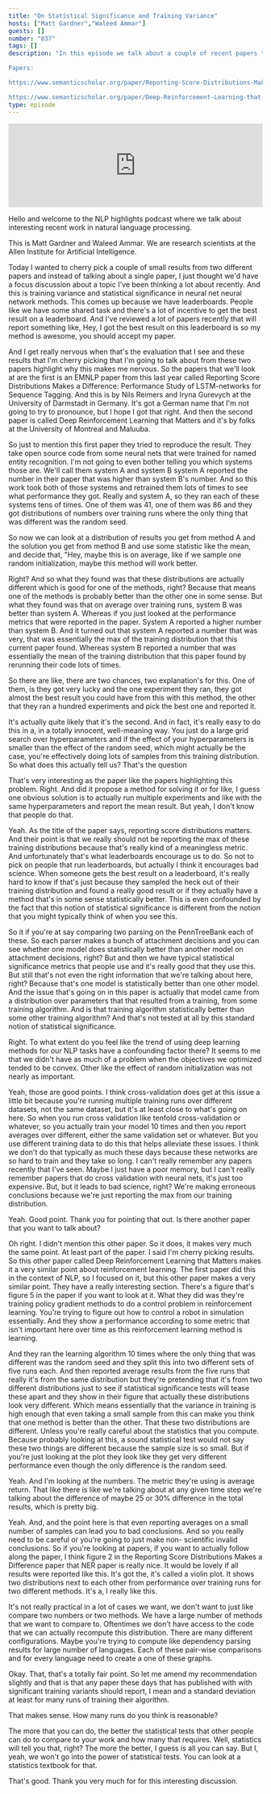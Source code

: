 ```yaml
---
title: "On Statistical Significance and Training Variance"
hosts: ["Matt Gardner","Waleed Ammar"]
guests: []
number: "037"
tags: []
description: "In this episode we talk about a couple of recent papers that get at the issue of training variance, and why we should not just take the max from a training distribution when reporting results. Sadly, our current focus on performance in leaderboards only exacerbates these issues, and (in my opinion) encourages bad science.

Papers:

https://www.semanticscholar.org/paper/Reporting-Score-Distributions-Makes-a-Difference-P-Reimers-Gurevych/0eae432f7edacb262f3434ecdb2af707b5b06481

https://www.semanticscholar.org/paper/Deep-Reinforcement-Learning-that-Matters-Henderson-Islam/90dad036ab47d683080c6be63b00415492b48506"
type: episode
---
```


<iframe width="100%" height="166" scrolling="no" frameborder="no" src="https://w.soundcloud.com/player/?&url=https%3A%2F%2Fapi.soundcloud.com%2Ftracks%2F348377621&show_artwork=true&show_comments=false"></iframe>

<turn speaker="Matt Gardner" timestamp="00:00">

Hello and welcome to the NLP highlights podcast where we talk about interesting recent work in
natural language processing.

</turn>


<turn speaker="Waleed Ammar" timestamp="00:06">

This is Matt Gardner and Waleed Ammar. We are research scientists at the Allen Institute for
Artificial Intelligence.

</turn>


<turn speaker="Matt Gardner" timestamp="00:13">

Today I wanted to cherry pick a couple of small results from two different papers and instead of
talking about a single paper, I just thought we'd have a focus discussion about a topic I've been
thinking a lot about recently. And this is training variance and statistical significance in neural
net neural network methods. This comes up because we have leaderboards. People like we have some
shared task and there's a lot of incentive to get the best result on a leaderboard. And I've
reviewed a lot of papers recently that will report something like, Hey, I got the best result on
this leaderboard is so my method is awesome, you should accept my paper.

</turn>


<turn speaker="Matt Gardner" timestamp="00:58">

And I get really nervous when that's the evaluation that I see and these results that I'm cherry
picking that I'm going to talk about from these two papers highlight why this makes me nervous. So
the papers that we'll look at are the first is an EMNLP paper from this last year called Reporting
Score Distributions Makes a Difference: Performance Study of LSTM-networks for Sequence Tagging. And
this is by Nils Reimers and Iryna Gurevych at the University of Darmstadt in Germany. It's got a
German name that I'm not going to try to pronounce, but I hope I got that right. And then the second
paper is called Deep Reinforcement Learning that Matters and it's by folks at the University of
Montreal and Maluuba.

</turn>


<turn speaker="Matt Gardner" timestamp="01:50">

So just to mention this first paper they tried to reproduce the result. They take open source code
from some neural nets that were trained for named entity recognition. I'm not going to even bother
telling you which systems those are. We'll call them system A and system B system A reported the
number in their paper that was higher than system B's number. And so this work took both of those
systems and retrained them lots of times to see what performance they got. Really and system A, so
they ran each of these systems tens of times. One of them was 41, one of them was 86 and they got
distributions of numbers over training runs where the only thing that was different was the random
seed.

</turn>


<turn speaker="Waleed Ammar" timestamp="02:46">

So now we can look at a distribution of results you get from method A and the solution you get from
method B and use some statistic like the mean, and decide that, "Hey, maybe this is on average, like
if we sample one random initialization, maybe this method will work better.

</turn>


<turn speaker="Matt Gardner" timestamp="03:06">

Right? And so what they found was that these distributions are actually different which is good for
one of the methods, right? Because that means one of the methods is probably better than the other
one in some sense. But what they found was that on average over training runs, system B was better
than system A. Whereas if you just looked at the performance metrics that were reported in the
paper. System A reported a higher number than system B. And it turned out that system A reported a
number that was very, that was essentially the max of the training distribution that this current
paper found. Whereas system B reported a number that was essentially the mean of the training
distribution that this paper found by rerunning their code lots of times.

</turn>


<turn speaker="Waleed Ammar" timestamp="03:53">

So there are like, there are two chances, two explanation's for this. One of them, is they got very
lucky and the one experiment they ran, they got almost the best result you could have from this with
this method, the other that they ran a hundred experiments and pick the best one and reported it.

</turn>


<turn speaker="Matt Gardner" timestamp="04:14">

It's actually quite likely that it's the second. And in fact, it's really easy to do this in a, in a
totally innocent, well-meaning way. You just do a large grid search over hyperparameters and if the
effect of your hyperparameters is smaller than the effect of the random seed, which might actually
be the case, you're effectively doing lots of samples from this training distribution. So what does
this actually tell us? That's the question

</turn>


<turn speaker="Waleed Ammar" timestamp="04:44">

That's very interesting as the paper like the papers highlighting this problem. Right. And did it
propose a method for solving it or for like, I guess one obvious solution is to actually run
multiple experiments and like with the same hyperparameters and report the mean result. But yeah, I
don't know that people do that.

</turn>


<turn speaker="Matt Gardner" timestamp="05:05">

Yeah. As the title of the paper says, reporting score distributions matters. And their point is that
we really should not be reporting the max of these training distributions because that's really kind
of a meaningless metric. And unfortunately that's what leaderboards encourage us to do. So not to
pick on people that run leaderboards, but actually I think it encourages bad science. When someone
gets the best result on a leaderboard, it's really hard to know if that's just because they sampled
the heck out of their training distribution and found a really good result or if they actually have
a method that's in some sense statistically better. This is even confounded by the fact that this
notion of statistical significance is different from the notion that you might typically think of
when you see this.

</turn>


<turn speaker="Matt Gardner" timestamp="05:52">

So it if you're at say comparing two parsing on the PennTreeBank each of these. So each parser makes
a bunch of attachment decisions and you can see whether one model does statistically better than
another model on attachment decisions, right? But and then we have typical statistical significance
metrics that people use and it's really good that they use this. But still that's not even the right
information that we're talking about here, right? Because that's one model is statistically better
than one other model. And the issue that's going on in this paper is actually that model came from a
distribution over parameters that that resulted from a training, from some training algorithm. And
is that training algorithm statistically better than some other training algorithm? And that's not
tested at all by this standard notion of statistical significance.

</turn>


<turn speaker="Waleed Ammar" timestamp="06:49">

Right. To what extent do you feel like the trend of using deep learning methods for our NLP tasks
have a confounding factor there? It seems to me that we didn't have as much of a problem when the
objectives we optimized tended to be convex. Other like the effect of random initialization was not
nearly as important.

</turn>


<turn speaker="Matt Gardner" timestamp="07:16">

Yeah, those are good points. I think cross-validation does get at this issue a little bit because
you're running multiple training runs over different datasets, not the same dataset, but it's at
least close to what's going on here. So when you run cross validation like tenfold cross-validation
or whatever, so you actually train your model 10 times and then you report averages over different,
either the same validation set or whatever. But you use different training data to do this that
helps alleviate these issues. I think we don't do that typically as much these days because these
networks are so hard to train and they take so long. I can't really remember any papers recently
that I've seen. Maybe I just have a poor memory, but I can't really remember papers that do cross
validation with neural nets, it's just too expensive. But, but it leads to bad science, right? We're
making erroneous conclusions because we're just reporting the max from our training distribution.

</turn>


<turn speaker="Waleed Ammar" timestamp="08:20">

Yeah. Good point. Thank you for pointing that out. Is there another paper that you want to talk
about?

</turn>


<turn speaker="Matt Gardner" timestamp="08:26">

Oh right. I didn't mention this other paper. So it does, it makes very much the same point. At least
part of the paper. I said I'm cherry picking results. So this other paper called Deep Reinforcement
Learning that Matters makes it a very similar point about reinforcement learning. The first paper
did this in the context of NLP, so I focused on it, but this other paper makes a very similar point.
They have a really interesting section. There's a figure that's figure 5 in the paper if you want to
look at it. What they did was they're training policy gradient methods to do a control problem in
reinforcement learning. You're trying to figure out how to control a robot in simulation
essentially. And they show a performance according to some metric that isn't important here over
time as this reinforcement learning method is learning.

</turn>


<turn speaker="Matt Gardner" timestamp="09:15">

And they ran the learning algorithm 10 times where the only thing that was different was the random
seed and they split this into two different sets of five runs each. And then reported average
results from the five runs that really it's from the same distribution but they're pretending that
it's from two different distributions just to see if statistical significance tests will tease these
apart and they show in their figure that actually these distributions look very different. Which
means essentially that the variance in training is high enough that even taking a small sample from
this can make you think that one method is better than the other. That these two distributions are
different. Unless you're really careful about the statistics that you compute. Because probably
looking at this, a sound statistical test would not say these two things are different because the
sample size is so small. But if you're just looking at the plot they look like they get very
different performance even though the only difference is the random seed.

</turn>


<turn speaker="Waleed Ammar" timestamp="10:19">

Yeah. And I'm looking at the numbers. The metric they're using is average return. That like there is
like we're talking about at any given time step we're talking about the difference of maybe 25 or
30% difference in the total results, which is pretty big.

</turn>


<turn speaker="Matt Gardner" timestamp="10:36">

Yeah. And, and the point here is that even reporting averages on a small number of samples can lead
you to bad conclusions. And so you really need to be careful or you're going to just make non-
scientific invalid conclusions. So if you're looking at papers, if you want to actually follow along
the paper, I think figure 2 in the Reporting Score Distributions Makes a Difference paper that NER
paper is really nice. It would be lovely if all results were reported like this. It's got the, it's
called a violin plot. It shows two distributions next to each other from performance over training
runs for two different methods. It's a, I really like this.

</turn>


<turn speaker="Waleed Ammar" timestamp="11:24">

It's not really practical in a lot of cases we want, we don't want to just like compare two numbers
or two methods. We have a large number of methods that we want to compare to. Oftentimes we don't
have access to the code that we can actually recompute this distribution. There are many different
configurations. Maybe you're trying to compute like dependency parsing results for large number of
languages. Each of these pair-wise comparisons and for every language need to create a one of these
graphs.

</turn>


<turn speaker="Matt Gardner" timestamp="11:56">

Okay. That, that's a totally fair point. So let me amend my recommendation slightly and that is that
any paper these days that has published with with significant training variants should report, I
mean and a standard deviation at least for many runs of training their algorithm.

</turn>


<turn speaker="Waleed Ammar" timestamp="12:15">

That makes sense. How many runs do you think is reasonable?

</turn>


<turn speaker="Matt Gardner" timestamp="12:18">

The more that you can do, the better the statistical tests that other people can do to compare to
your work and how many that requires. Well, statistics will tell you that, right? The more the
better, I guess is all you can say. But I, yeah, we won't go into the power of statistical tests.
You can look at a statistics textbook for that.

</turn>


<turn speaker="Waleed Ammar" timestamp="12:44">

That's good. Thank you very much for for this interesting discussion.

</turn>
